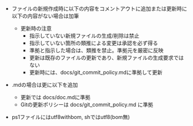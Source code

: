 + ファイルの新規作成時に以下の内容をコメントアウトに追加または更新時に以下の内容がない場合は加筆
  - 更新時の注意
    - 指示していない新規ファイルの生成/削除は禁止
    - 指示していない箇所の類推による変更は承認を必ず得る
    - 準拠と指示した場合は、類推を禁止。準拠元を厳密に反映
    - 更新は既存のファイルの更新であり、新規ファイルの生成要求ではない
    - 更新時には、docs/git_commit_policy.mdに準拠して更新

+ .mdの場合は更に以下を追加
    - 更新では docs/doc.mdに準拠
    - Gitの更新ポリシーは docs/git_commit_policy.md に準拠

+ ps1ファイルにはutf8withbom, shではutf8(bom無)
